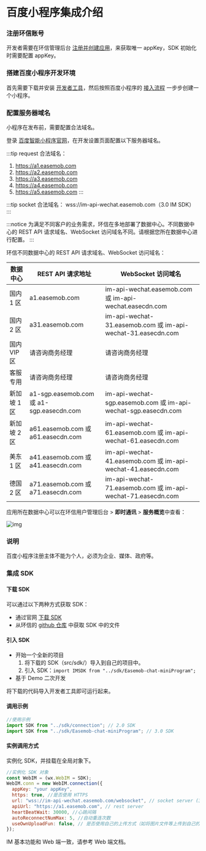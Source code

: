 # 百度小程序集成介绍

<Toc />

### 注册环信账号

开发者需要在环信管理后台 [注册并创建应用](/product/enable_and_configure_IM.html#创建应用)，来获取唯一 appKey，SDK 初始化时需要配置 appKey。

### 搭建百度小程序开发环境

首先需要下载并安装 [开发者工具](https://smartprogram.baidu.com/docs/introduction/tool/)，然后按照百度小程序的 [接入流程](https://smartprogram.baidu.com/docs/develop/tutorial/startdevelop/) 一步步创建一个小程序。

### 配置服务器域名

小程序在发布前，需要配置合法域名。

登录 [百度智能小程序官网](https://smartprogram.baidu.com/)，在开发设置页面配置以下服务器域名。

:::tip
request 合法域名：

1. https://a1.easemob.com
2. https://a2.easemob.com
3. https://a3.easemob.com
4. https://a4.easemob.com
5. https://a5.easemob.com
:::

:::tip
socket 合法域名：
wss://im-api-wechat.easemob.com（3.0 IM SDK）
:::

:::notice
为满足不同客户的业务需求，环信在多地部署了数据中心。不同数据中心的 REST API 请求域名、WebSocket 访问域名不同。请根据您所在数据中心进行配置。
:::

环信不同数据中心的 REST API 请求域名、WebSocket 访问域名：

| 数据中心      | REST API 请求地址      | WebSocket 访问域名          |
| ------------- | ------------------ | -------------------------------- |
| 国内 1 区   | a1.easemob.com    | im-api-wechat.easemob.com 或 im-api-wechat.easecdn.com   |
| 国内 2 区   | a31.easemob.com   | im-api-wechat-31.easemob.com 或 im-api-wechat-31.easecdn.com |
| 国内 VIP 区 | 请咨询商务经理    | 请咨询商务经理     |
| 客服专用    | 请咨询商务经理    | 请咨询商务经理   |
| 新加坡 1 区   | a1-sgp.easemob.com 或 a1-sgp.easecdn.com | im-api-wechat-sgp.easemob.com  或 im-api-wechat-sgp.easecdn.com  |
| 新加坡 2 区   | a61.easemob.com 或 a61.easecdn.com | im-api-wechat-61.easemob.com 或 im-api-wechat-61.easecdn.com |
| 美东 1 区     | a41.easemob.com 或 a41.easecdn.com       | im-api-wechat-41.easemob.com 或 im-api-wechat-41.easecdn.com   |
| 德国 2 区 | a71.easemob.com 或 a71.easecdn.com       | im-api-wechat-71.easemob.com 或 im-api-wechat-71.easecdn.com   |

应用所在数据中心可以在环信用户管理后台 > **即时通讯** > **服务概览**中查看：

![img](/images/applet/service_overview.png)

### 说明

百度小程序注册主体不能为个人，必须为企业、媒体、政府等。

### 集成 SDK

#### 下载 SDK

可以通过以下两种方式获取 SDK：

- 通过官网 [下载 SDK](https://www.easemob.com/download/im)
- 从环信的 [github 仓库](https://github.com/easemob/webim-weixin-xcx/tree/master/src/sdk) 中获取 SDK 中的文件

#### 引入 SDK

- 开始一个全新的项目
  1. 将下载的 SDK（src/sdk/）导入到自己的项目中。
  2. 引入 SDK：`import IMSDK from "../sdk/Easemob-chat-miniProgram";`
- 基于 Demo 二次开发

将下载的代码导入开发者工具即可运行起来。

#### 调用示例

```javascript
//使用示例
import SDK from "../sdk/connection"; // 2.0 SDK
import SDK from "../sdk/Easemob-chat-miniProgram"; // 3.0 SDK
```

#### 实例调用方式

实例化 SDK，并挂载在全局对象下。

```javascript
//实例化 SDK 对象
const WebIM = (wx.WebIM = SDK);
WebIM.conn = new WebIM.connection({
  appKey: "your appKey",
  https: true, //是否使用 HTTPS
  url: "wss://im-api-wechat.easemob.com/websocket", // socket server (3.0 SDK)
  apiUrl: "https://a1.easemob.com", // rest server
  heartBeatWait: 30000, //心跳间隔
  autoReconnectNumMax: 5, //自动重连次数
  useOwnUploadFun: false, // 是否使用自己的上传方式（如将图片文件等上传到自己的服务器，构建消息时只传 URL）
});
```

IM 基本功能和 Web 端一致，请参考 Web 端文档。
